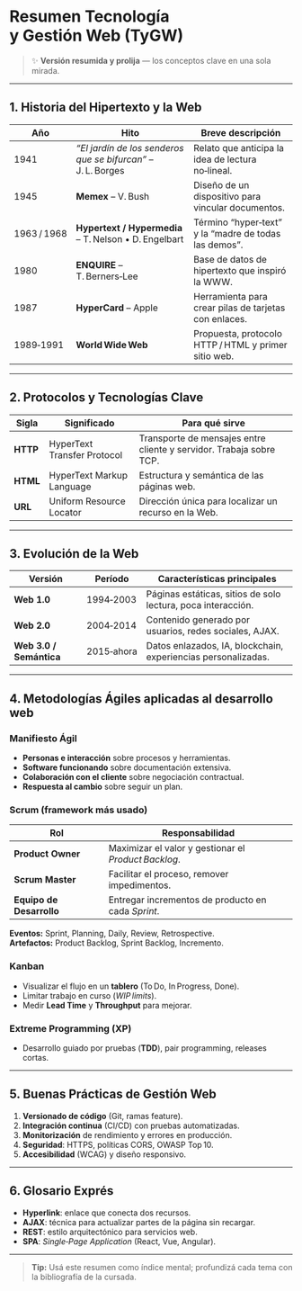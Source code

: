 # Resumen Tecnología y Gestión Web (TyGW)

> ✨ **Versión resumida y prolija** — los conceptos clave en una sola mirada.

---

## 1. Historia del Hipertexto y la Web

| Año | Hito | Breve descripción |
|-----|------|-------------------|
| 1941 | *“El jardín de los senderos que se bifurcan”* – J. L. Borges | Relato que anticipa la idea de lectura no‑lineal. |
| 1945 | **Memex** – V. Bush | Diseño de un dispositivo para vincular documentos. |
| 1963 / 1968 | **Hypertext / Hypermedia** – T. Nelson • D. Engelbart | Término “hyper‑text” y la “madre de todas las demos”. |
| 1980 | **ENQUIRE** – T. Berners‑Lee | Base de datos de hipertexto que inspiró la WWW. |
| 1987 | **HyperCard** – Apple | Herramienta para crear pilas de tarjetas con enlaces. |
| 1989‑1991 | **World Wide Web** | Propuesta, protocolo HTTP / HTML y primer sitio web. |

---

## 2. Protocolos y Tecnologías Clave

| Sigla | Significado | Para qué sirve |
|-------|-------------|----------------|
| **HTTP** | HyperText Transfer Protocol | Transporte de mensajes entre cliente y servidor. Trabaja sobre TCP. |
| **HTML** | HyperText Markup Language | Estructura y semántica de las páginas web. |
| **URL** | Uniform Resource Locator | Dirección única para localizar un recurso en la Web. |

---

## 3. Evolución de la Web

| Versión | Período | Características principales |
|---------|---------|----------------------------|
| **Web 1.0** | 1994‑2003 | Páginas estáticas, sitios de solo lectura, poca interacción. |
| **Web 2.0** | 2004‑2014 | Contenido generado por usuarios, redes sociales, AJAX. |
| **Web 3.0 / Semántica** | 2015‑ahora | Datos enlazados, IA, blockchain, experiencias personalizadas. |

---

## 4. Metodologías Ágiles aplicadas al desarrollo web

### Manifiesto Ágil  
- **Personas e interacción** sobre procesos y herramientas.  
- **Software funcionando** sobre documentación extensiva.  
- **Colaboración con el cliente** sobre negociación contractual.  
- **Respuesta al cambio** sobre seguir un plan.

### Scrum (framework más usado)

| Rol | Responsabilidad |
|-----|-----------------|
| **Product Owner** | Maximizar el valor y gestionar el *Product Backlog*. |
| **Scrum Master** | Facilitar el proceso, remover impedimentos. |
| **Equipo de Desarrollo** | Entregar incrementos de producto en cada *Sprint*. |

**Eventos:** Sprint, Planning, Daily, Review, Retrospective.  
**Artefactos:** Product Backlog, Sprint Backlog, Incremento.

### Kanban

- Visualizar el flujo en un **tablero** (To Do, In Progress, Done).  
- Limitar trabajo en curso (*WIP limits*).  
- Medir **Lead Time** y **Throughput** para mejorar.

### Extreme Programming (XP)

- Desarrollo guiado por pruebas (**TDD**), pair programming, releases cortas.  

---

## 5. Buenas Prácticas de Gestión Web

1. **Versionado de código** (Git, ramas feature).  
2. **Integración continua** (CI/CD) con pruebas automatizadas.  
3. **Monitorización** de rendimiento y errores en producción.  
4. **Seguridad**: HTTPS, políticas CORS, OWASP Top 10.  
5. **Accesibilidad** (WCAG) y diseño responsivo.

---

## 6. Glosario Exprés

- **Hyperlink**: enlace que conecta dos recursos.  
- **AJAX**: técnica para actualizar partes de la página sin recargar.  
- **REST**: estilo arquitectónico para servicios web.  
- **SPA**: *Single‑Page Application* (React, Vue, Angular).

---

> **Tip:** Usá este resumen como índice mental; profundizá cada tema con la bibliografía de la cursada.


